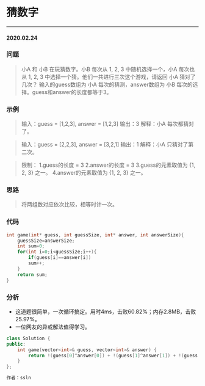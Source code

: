 # 猜数字
***
#### 2020.02.24

### 问题
>小A 和 小B 在玩猜数字。小B 每次从 1, 2, 3 中随机选择一个，小A 每次也从 1, 2, 3 中选择一个猜。他们一共进行三次这个游戏，请返回 小A 猜对了几次？
输入的guess数组为 小A 每次的猜测，answer数组为 小B 每次的选择。guess和answer的长度都等于3。

### 示例
>输入：guess = [1,2,3], answer = [1,2,3]
输出：3
解释：小A 每次都猜对了。

>输入：guess = [2,2,3], answer = [3,2,1]
输出：1
解释：小A 只猜对了第二次。

>限制：
1.guess的长度 = 3
2.answer的长度 = 3
3.guess的元素取值为 {1, 2, 3} 之一。
4.answer的元素取值为 {1, 2, 3} 之一。

### 思路
>将两组数对应依次比较，相等时计一次。

### 代码
```c
int game(int* guess, int guessSize, int* answer, int answerSize){
    guessSize=answerSize;
    int sum=0;
    for(int i=0;i<guessSize;i++){
        if(guess[i]==answer[i])
        sum++;
    }
    return sum;
}
```

### 分析
 - 这道题很简单，一次循环搞定。用时4ms，击败60.82%；内存2.8MB，击败25.97%。
 - 一位网友的异或解法值得学习。
 
```c++
class Solution {
public:
    int game(vector<int>& guess, vector<int>& answer) {
        return !(guess[0]^answer[0]) + !(guess[1]^answer[1]) + !(guess[2]^answer[2]);
    }
};

作者：ssln
